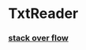 # TxtReader



###  [stack over flow](https://stackoverflow.com/questions/66719719/core-text-set-frame-for-every-letter-with-ctrundraw)

